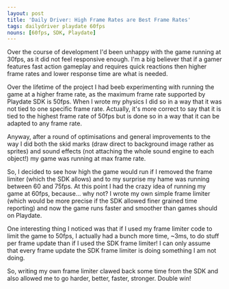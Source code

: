 ```yaml
---
layout: post
title: 'Daily Driver: High Frame Rates are Best Frame Rates'
tags: dailydriver playdate 60fps
nouns: [60fps, SDK, Playdate]
---
```


Over the course of development I'd been unhappy with the game running at 30fps, as it did not feel responsive enough. I'm a big believer that if a gamer features fast action gameplay and requires quick reactions then higher frame rates and lower response time are what is needed.

Over the lifetime of the project I had beeb experimenting with running the game at a higher frame rate, as the maximum frame rate supported by Playdate SDK is 50fps. When I wrote my physics I did so in a way that it was not tied to one specific frame rate. Actually, it's more correct to say that it is tied to the highest frame rate of 50fps but is done so in a way that it can be adapted to any frame rate.

Anyway, after a round of optimisations and general improvements to the way I did both the skid marks (draw direct to background image rather as sprites) and sound effects (not attaching the whole sound engine to each object!) my game was running at max frame rate.

So, I decided to see how high the game would run if I removed the frame limiter (which the SDK allows) and to my surprise my hame was running between 60 and 75fps. At this point I had the crazy idea of running my game at 60fps, because... why not? I wrote my own simple frame limiter (which would be more precise if the SDK allowed finer grained time reporting) and now the game runs faster and smoother than games should on Playdate.

One interesting thing I noticed was that if I used my frame limiter code to limit the game to 50fps, I actually had a bunch more time, ~3ms, to do stuff per frame update than if I used the SDK frame limiter! I can only assume that every frame update the SDK frame limiter is doing something I am not doing.

So, writing my own frame limiter clawed back some time from the SDK and also allowed me to go harder, better, faster, stronger. Double win!